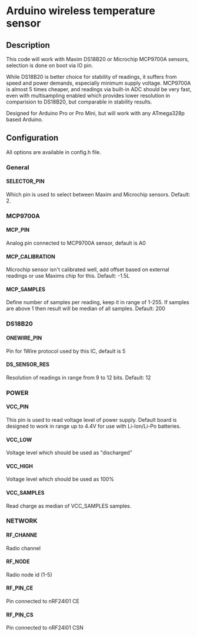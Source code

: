 # Arduino wireless temperature sensor

## Description
This code will work with Maxim DS18B20 or Microchip MCP9700A sensors, selection
is done on boot via IO pin.

While DS18B20 is better choice for stability of readings, it suffers from speed
and power demands, especially minimum supply voltage. MCP9700A is almost 5
times cheaper, and readings via built-in ADC should be very fast, even with
multisampling enabled which provides lower resolution in comparision to DS18B20,
but comparable in stability results.

Designed for Arduino Pro or Pro Mini, but will work with any ATmega328p based
Arduino.

## Configuration
All options are available in config.h file.

### General

#### SELECTOR_PIN
Which pin is used to select between Maxim and Microchip sensors. Default: 2.

### MCP9700A

#### MCP_PIN
Analog pin connected to MCP9700A sensor, default is A0

#### MCP_CALIBRATION
Microchip sensor isn't calibrated well, add offset based on external readings
or use Maxims chip for this. Default: -1.5L

#### MCP_SAMPLES
Define number of samples per reading, keep it in range of 1-255. If samples
are above 1 then result will be median of all samples. Default: 200

### DS18B20

#### ONEWIRE_PIN
Pin for 1Wire protocol used by this IC, default is 5

#### DS_SENSOR_RES
Resolution of readings in range from 9 to 12 bits. Default: 12

### POWER

#### VCC_PIN
This pin is used to read voltage level of power supply. Default board
is designed to work in range up to 4.4V for use with Li-Ion/Li-Po batteries.

#### VCC_LOW
Voltage level which should be used as "discharged"

#### VCC_HIGH
Voltage level which should be used as 100%

#### VCC_SAMPLES
Read charge as median of VCC_SAMPLES samples.

### NETWORK

#### RF_CHANNE
Radio channel

#### RF_NODE
Radio node id (1-5)

#### RF_PIN_CE
Pin connected to nRF24l01 CE

#### RF_PIN_CS
Pin connected to nRF24l01 CSN

